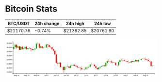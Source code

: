 # Bitcoin Stats

BTC/USDT|24h change|24h high|24h low|
|---|---|---|---|
|$21170.76|-0.74%|$21382.85|$20761.90|

<img src="./chart.svg">
